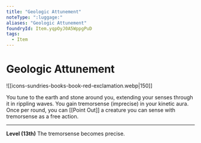 ```yaml
---
title: "Geologic Attunement"
noteType: ":luggage:"
aliases: "Geologic Attunement"
foundryId: Item.yqpOyJ0A5WppgPuD
tags:
  - Item
---
```


# Geologic Attunement
![[icons-sundries-books-book-red-exclamation.webp|150]]

You tune to the earth and stone around you, extending your senses through it in rippling waves. You gain tremorsense (imprecise) in your kinetic aura. Once per round, you can [[Point Out]] a creature you can sense with tremorsense as a free action.

* * *

**Level (13th)** The tremorsense becomes precise.
